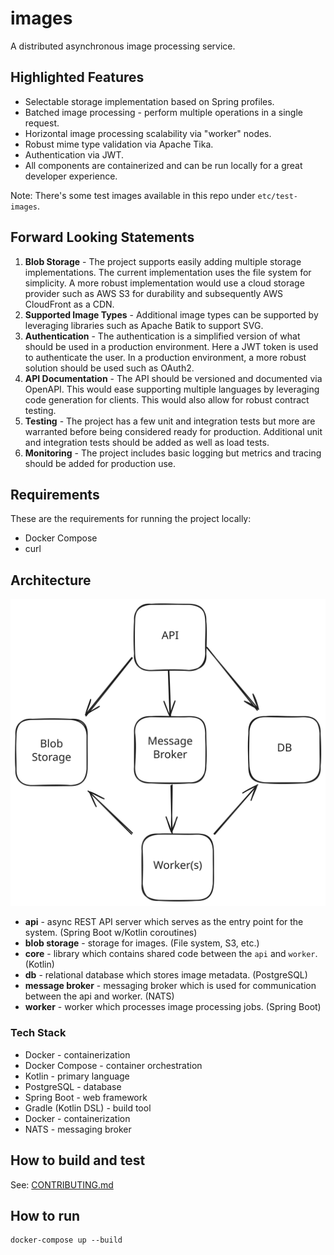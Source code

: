 # images

A distributed asynchronous image processing service.

## Highlighted Features

* Selectable storage implementation based on Spring profiles.
* Batched image processing - perform multiple operations in a single request.
* Horizontal image processing scalability via "worker" nodes.
* Robust mime type validation via Apache Tika.
* Authentication via JWT.
* All components are containerized and can be run locally for a great developer experience.

Note: There's some test images available in this repo under `etc/test-images`.

## Forward Looking Statements

1. **Blob Storage** - The project supports easily adding multiple storage implementations. The current implementation
   uses the file system for simplicity. A more robust implementation would use a cloud storage provider such as AWS S3 for durability and
   subsequently AWS CloudFront as a CDN.
2. **Supported Image Types** - Additional image types can be supported by leveraging libraries such as Apache Batik to
   support SVG.
3. **Authentication** - The authentication is a simplified version of what should be used in a production environment.
   Here a JWT token is used to authenticate the user. In a production environment, a more robust solution should be used such as
   OAuth2.
4. **API Documentation** - The API should be versioned and documented via OpenAPI. This would ease supporting multiple
   languages by leveraging
   code generation for clients. This would also allow for robust contract testing.
5. **Testing** - The project has a few unit and integration tests but more are warranted before being considered ready
   for production. Additional unit and integration tests should be added as well as load tests.
6. **Monitoring** - The project includes basic logging but metrics and tracing should be added for production use. 

## Requirements

These are the requirements for running the project locally:

* Docker Compose
* curl

## Architecture

![Component Diagram](etc/assets/arch-diagram.svg)

- **api** - async REST API server which serves as the entry point for the system. (Spring Boot w/Kotlin coroutines)
- **blob storage** - storage for images. (File system, S3, etc.)
- **core** - library which contains shared code between the `api` and `worker`. (Kotlin)
- **db** - relational database which stores image metadata. (PostgreSQL)
- **message broker** - messaging broker which is used for communication between the api and worker. (NATS)
- **worker** - worker which processes image processing jobs. (Spring Boot)

### Tech Stack

* Docker - containerization
* Docker Compose - container orchestration
* Kotlin - primary language
* PostgreSQL - database
* Spring Boot - web framework
* Gradle (Kotlin DSL) - build tool
* Docker - containerization
* NATS - messaging broker

## How to build and test

See: [CONTRIBUTING.md](CONTRIBUTING.md)

## How to run

```shell    
docker-compose up --build
```


